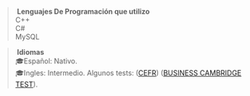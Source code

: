>**&nbsp;Lenguajes De Programación que utilizo**\
>C++\
>C#\
>MySQL
  
>**&nbsp;Idiomas**\
 >🎓Español: Nativo.
>\
 >🎓Ingles: Intermedio. Algunos tests: ([CEFR](https://imgur.com/a/edvFsK6)) ([BUSINESS CAMBRIDGE TEST](https://imgur.com/a/fr0WTbu)).
